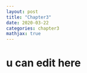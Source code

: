 ```yaml
---
layout: post
title: "Chapter3"
date: 2020-03-22
categories: chapter3
mathjax: true
---
```


# u can edit here
